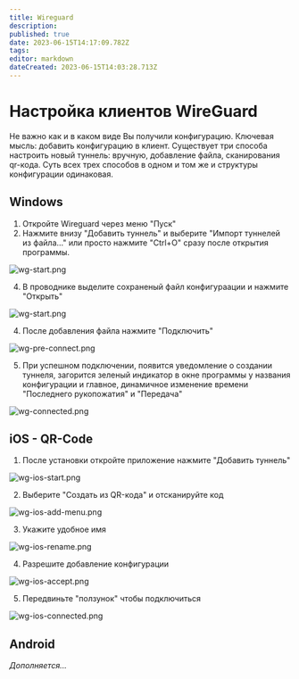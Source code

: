 ```yaml
---
title: Wireguard
description: 
published: true
date: 2023-06-15T14:17:09.782Z
tags: 
editor: markdown
dateCreated: 2023-06-15T14:03:28.713Z
---
```


# Настройка клиентов WireGuard
Не важно как и в каком виде Вы получили конфигурацию. Ключевая мысль: добавить конфигурацию в клиент.
Существует три способа настроить новый туннель: вручную, добавление файла, сканирования qr-кода.
Суть всех трех способов в одном и том же и структуры конфигурации одинаковая.
## Windows
1. Откройте Wireguard через меню "Пуск"
2. Нажмите внизу "Добавить туннель" и выберите "Импорт туннелей из файла..." или просто нажмите "Ctrl+O" сразу после открытия программы.

![wg-start.png](/wireguard/wg-start.png)

4. В проводнике выделите сохраненый файл конфигураации и нажмите "Открыть"

![wg-start.png](/wireguard/explorer.png)

4. После добавления файла нажмите "Подключить"

![wg-pre-connect.png](/wireguard/wg-pre-connect.png)

5. При успешном подключении, появится уведомление о создании туннеля, загорится зеленый индикатор в окне программы у названия конфигурации и главное, динамичное изменение времени "Последнего рукопожатия" и "Передача" 

![wg-connected.png](/wireguard/wg-connected.png)
## iOS - QR-Code

1. После установки откройте приложение нажмите "Добавить туннель"

![wg-ios-start.png](/wireguard/wg-ios-start.png)

2. Выберите "Создать из QR-кода" и отсканируйте код

![wg-ios-add-menu.png](/wireguard/wg-ios-add-menu.png)

3. Укажите удобное имя

![wg-ios-rename.png](/wireguard/wg-ios-rename.png)

4. Разрешите добавление конфигурации

![wg-ios-accept.png](/wireguard/wg-ios-accept.png)

5. Передвиньте "ползунок" чтобы подключиться

![wg-ios-connected.png](/wireguard/wg-ios-connected.png)


## Android

*Дополняется...*

